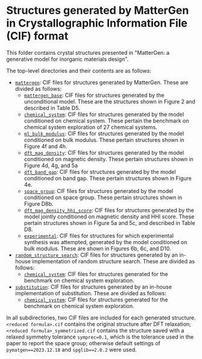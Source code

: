 # Structures generated by MatterGen in Crystallographic Information File (CIF) format

This folder contains crystal structures presented in "MatterGen: a generative model for inorganic
materials design".

The top-level directories and their contents are as follows:

* [`mattergen`](mattergen): CIF files for structures generated by MatterGen. These are divided as follows:
    * [`mattergen_base`](mattergen_base): CIF files for structures generated by the unconditional model. These are the structures shown in Figure 2 and described in Table D5.
    * [`chemical_system`](chemical_system): CIF files for structures generated by the model conditioned on chemical system. These pertain the benchmark on chemical system exploration of 27 chemical systems.
    * [`ml_bulk_modulus`](ml_bulk_modulus): CIF files for structures generated by the model conditioned on bulk modulus. These pertain structures shown in Figure 4f and 4h.
    * [`dft_mag_density`](dft_mag_density): CIF files for structures generated by the model conditioned on magnetic density. These pertain structures shown in Figure 4d, 4g, and 5a
    * [`dft_band_gap`](dft_band_gap): CIF files for structures generated by the model conditioned on band gap. These pertain structures shown in Figure 4e.
    * [`space_group`](space_group): CIF files for structures generated by the model conditioned on space group. These pertain structures shown in Figure D8b.
    * [`dft_mag_density_hhi_score`](dft_mag_density_hhi_score): CIF files for structures generated by the model jointly conditioned on magnetic density and HHI score. These pertain structures shown in Figure 5a and 5c, and described in Table D8.
    * [`experimental`](experimental): CIF files for structures for which experimental synthesis was attempted, generated by the model conditioned on bulk modulus. These are shown in Figures 6b, 6c, and D10.
* [`random_structure_search`](random_structure_search): CIF files for structures generated by an in-house implementation of random structure search. These are divided as follows:
    * [`chemical_system`](chemical_system): CIF files for structures generated for the benchmark on chemical system exploration.
* [`substitution`](substitution): CIF files for structures generated by an in-house implementation of substitution. These are divided as follows:
    * [`chemical_system`](chemical_system): CIF files for structures generated for the benchmark on chemical system exploration.

In all subdirectories, two CIF files are included for each generated structure. `<reduced formula>.cif` contains the original structure after DFT relaxation; `<reduced formula>_symmetrized.cif` contains the structure saved with a relaxed symmetry tolerance `symprec=0.1`, which is the tolerance used in the paper to report the space group; otherwise default settings of `pymatgen==2023.12.18` and `spglib==2.0.2` were used.
